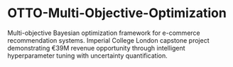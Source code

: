 # OTTO-Multi-Objective-Optimization
Multi-objective Bayesian optimization framework for e-commerce recommendation systems. Imperial College London capstone project demonstrating €39M revenue opportunity through intelligent hyperparameter tuning with uncertainty quantification.

